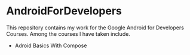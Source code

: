 # AndroidForDevelopers

This repository contains my work for the Google Android for Developers Courses.
Among the courses I have taken include.

* Adroid Basics With Compose
